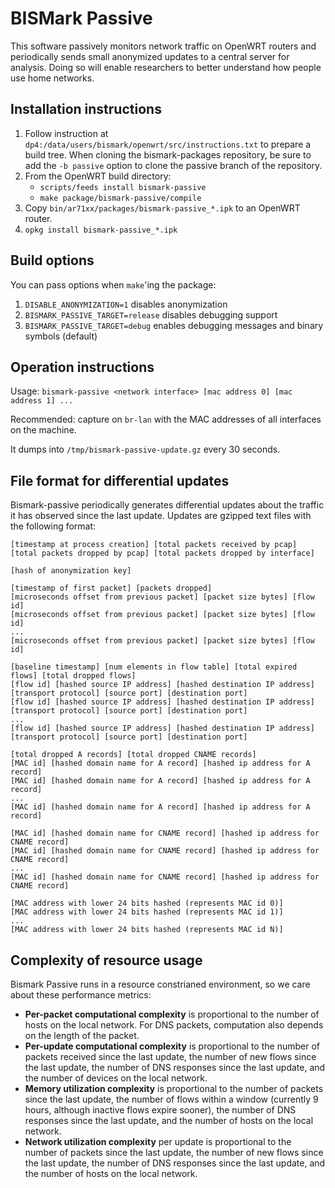 BISMark Passive
===============

This software passively monitors network traffic on OpenWRT routers and
periodically sends small anonymized updates to a central server for analysis.
Doing so will enable researchers to better understand how people use home
networks.

Installation instructions
-------------------------

1. Follow instruction at `dp4:/data/users/bismark/openwrt/src/instructions.txt` to
prepare a build tree.  When cloning the bismark-packages repository, be sure to
add the `-b passive` option to clone the passive branch of the
repository.
2. From the OpenWRT build directory:
    - `scripts/feeds install bismark-passive`
    - `make package/bismark-passive/compile`
3. Copy `bin/ar71xx/packages/bismark-passive_*.ipk` to an OpenWRT router.
4. `opkg install bismark-passive_*.ipk`

Build options
-------------

You can pass options when `make`'ing the package:

1. `DISABLE_ANONYMIZATION=1` disables anonymization
2. `BISMARK_PASSIVE_TARGET=release` disables debugging support
3. `BISMARK_PASSIVE_TARGET=debug` enables debugging messages and binary symbols
   (default)

Operation instructions
----------------------

Usage: `bismark-passive <network interface> [mac address 0] [mac address 1] ...`

Recommended: capture on `br-lan` with the MAC addresses of all interfaces on the
machine.

It dumps into `/tmp/bismark-passive-update.gz` every 30 seconds.

File format for differential updates
------------------------------------

Bismark-passive periodically generates differential updates about the traffic it
has observed since the last update. Updates are gzipped text files with the
following format:

    [timestamp at process creation] [total packets received by pcap] [total packets dropped by pcap] [total packets dropped by interface]
    
    [hash of anonymization key]
    
    [timestamp of first packet] [packets dropped]
    [microseconds offset from previous packet] [packet size bytes] [flow id]
    [microseconds offset from previous packet] [packet size bytes] [flow id]
    ...
    [microseconds offset from previous packet] [packet size bytes] [flow id]
    
    [baseline timestamp] [num elements in flow table] [total expired flows] [total dropped flows]
    [flow id] [hashed source IP address] [hashed destination IP address] [transport protocol] [source port] [destination port]
    [flow id] [hashed source IP address] [hashed destination IP address] [transport protocol] [source port] [destination port]
    ...
    [flow id] [hashed source IP address] [hashed destination IP address] [transport protocol] [source port] [destination port]
    
    [total dropped A records] [total dropped CNAME records]
    [MAC id] [hashed domain name for A record] [hashed ip address for A record]
    [MAC id] [hashed domain name for A record] [hashed ip address for A record]
    ...
    [MAC id] [hashed domain name for A record] [hashed ip address for A record]
    
    [MAC id] [hashed domain name for CNAME record] [hashed ip address for CNAME record]
    [MAC id] [hashed domain name for CNAME record] [hashed ip address for CNAME record]
    ...
    [MAC id] [hashed domain name for CNAME record] [hashed ip address for CNAME record]
    
    [MAC address with lower 24 bits hashed (represents MAC id 0)]
    [MAC address with lower 24 bits hashed (represents MAC id 1)]
    ...
    [MAC address with lower 24 bits hashed (represents MAC id N)]

Complexity of resource usage
----------------------------

Bismark Passive runs in a resource constrianed environment, so we care about
these performance metrics:

* **Per-packet computational complexity** is proportional to the number of hosts
  on the local network. For DNS packets, computation also depends on the length
  of the packet.
* **Per-update computational complexity** is proportional to the number of
  packets received since the last update, the number of new flows since the last
  update, the number of DNS responses since the last update, and the number of
  devices on the local network.
* **Memory utilization complexity** is proportional to the number of packets
  since the last update, the number of flows within a window (currently 9 hours,
  although inactive flows expire sooner), the number of DNS responses since the
  last update, and the number of hosts on the local network.
* **Network utilization complexity** per update is proportional to the number of
  packets since the last update, the number of new flows since the last update,
  the number of DNS responses since the last update, and the number of hosts on
  the local network.
